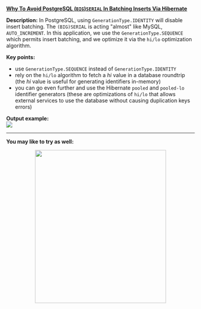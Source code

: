 **[Why To Avoid PostgreSQL (`BIG`)`SERIAL` In Batching Inserts Via Hibernate](https://github.com/AnghelLeonard/Hibernate-SpringBoot/tree/master/HibernateSpringBootBatchingAndSerial)**

**Description:** In PostgreSQL, using `GenerationType.IDENTITY` will disable insert batching. The `(BIG)SERIAL` is acting "almost" like MySQL, `AUTO_INCREMENT`. In this application, we use the `GenerationType.SEQUENCE` which permits insert batching, and we optimize it via the `hi/lo` optimization algorithm. 

**Key points:**
- use `GenerationType.SEQUENCE` instead of `GenerationType.IDENTITY`
- rely on the `hi/lo` algorithm to fetch a *hi* value in a database roundtrip (the *hi* value is useful for generating identifiers in-memory) 
- you can go even further and use the Hibernate `pooled` and `pooled-lo` identifier generators (these are optimizations of `hi/lo` that allows external services to use the database without causing duplication keys errors)
   
**Output example:**\
![](https://github.com/AnghelLeonard/Hibernate-SpringBoot/blob/master/HibernateSpringBootBatchingAndSerial/PostgreSQL%20(BIG)SERIAL%20and%20Batching%20Inserts.png)

-----------------------------------

**You may like to try as well:**
<a href="https://leanpub.com/java-persistence-performance-illustrated-guide"><p align="center"><img src="https://github.com/AnghelLeonard/Hibernate-SpringBoot/blob/master/Java%20Persistence%20Performance%20Illustrated%20Guide.jpg" height="410" width="350"/></p></a>
